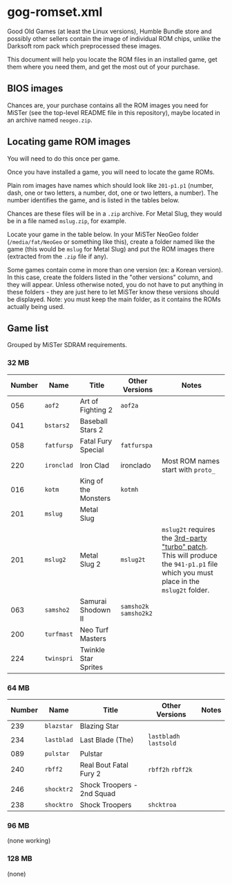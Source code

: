 # gog-romset.xml

Good Old Games (at least the Linux versions), Humble Bundle store and possibly
other sellers contain the image of individual ROM chips, unlike the Darksoft
rom pack which preprocessed these images.

This document will help you locate the ROM files in an installed game, get them
where you need them, and get the most out of your purchase.

## BIOS images

Chances are, your purchase contains all the ROM images you need for MiSTer
(see the top-level README file in this repository), maybe located in an
archive named `neogeo.zip`.

## Locating game ROM images

You will need to do this once per game.

Once you have installed a game, you will need to locate the game ROMs.

Plain rom images have names which should look like `201-p1.p1` (number, dash,
one or two letters, a number, dot, one or two letters, a number). The number
identifies the game, and is listed in the tables below.

Chances are these files will be in a `.zip` archive. For Metal Slug, they would
be in a file named `mslug.zip`, for example.

Locate your game in the table below. In your MiSTer NeoGeo folder
(`/media/fat/NeoGeo` or something like this), create a folder named like the
game (this would be `mslug` for Metal Slug) and put the ROM images there
(extracted from the `.zip` file if any).

Some games contain come in more than one version (ex: a Korean version). In
this case, create the folders listed in the "other versions" column, and they
will appear. Unless otherwise noted, you do not have to put anything in these
folders - they are just here to let MiSTer know these versions should be
displayed. Note: you must keep the main folder, as it contains the ROMs
actually being used.

## Game list

Grouped by MiSTer SDRAM requirements.

### 32 MB

| Number | Name | Title | Other Versions | Notes |
| --- | --- | --- | --- | --- |
| 056 | `aof2` | Art of Fighting 2 | `aof2a` |  |
| 041 | `bstars2` | Baseball Stars 2 |  |  |
| 058 | `fatfursp` | Fatal Fury Special | `fatfurspa` |  |
| 220 | `ironclad` | Iron Clad | ironclado | Most ROM names start with `proto_` |
| 016 | `kotm` | King of the Monsters | `kotmh` |  |
| 201 | `mslug` | Metal Slug |  |  |
| 201 | `mslug2` | Metal Slug 2 | `mslug2t` | `mslug2t` requires the [3rd-party "turbo" patch](http://blog.system11.org/?p=1442). This will produce the `941-p1.p1` file which you must place in the `mslug2t` folder. |
| 063 | `samsho2` | Samurai Shodown II | `samsho2k` `samsho2k2` |  |
| 200 | `turfmast` | Neo Turf Masters |  |  |
| 224 | `twinspri` | Twinkle Star Sprites |  |  |

### 64 MB

| Number | Name | Title | Other Versions | Notes |
| --- | --- | --- | --- | --- |
| 239 | `blazstar` | Blazing Star |  |  |
| 234 | `lastblad` | Last Blade (The) | `lastbladh` `lastsold` |  |
| 089 | `pulstar` | Pulstar |  |  |
| 240 | `rbff2` | Real Bout Fatal Fury 2 | `rbff2h` `rbff2k` |  |
| 246 | `shocktr2` | Shock Troopers - 2nd Squad |  |  |
| 238 | `shocktro` | Shock Troopers | `shcktroa` |  |

### 96 MB

(none working)

### 128 MB

(none)